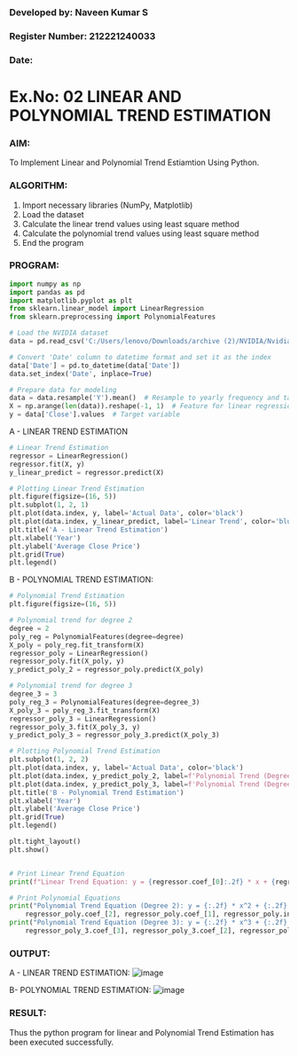 ### Developed by: Naveen Kumar S
### Register Number: 212221240033
### Date:

# Ex.No: 02 LINEAR AND POLYNOMIAL TREND ESTIMATION
### AIM:
To Implement Linear and Polynomial Trend Estiamtion Using Python.

### ALGORITHM:

1. Import necessary libraries (NumPy, Matplotlib)
2. Load the dataset
3. Calculate the linear trend values using least square method
4. Calculate the polynomial trend values using least square method
5. End the program

### PROGRAM:
```python
import numpy as np
import pandas as pd
import matplotlib.pyplot as plt
from sklearn.linear_model import LinearRegression
from sklearn.preprocessing import PolynomialFeatures

# Load the NVIDIA dataset
data = pd.read_csv('C:/Users/lenovo/Downloads/archive (2)/NVIDIA/NvidiaStockPrice.csv')

# Convert 'Date' column to datetime format and set it as the index
data['Date'] = pd.to_datetime(data['Date'])
data.set_index('Date', inplace=True)

# Prepare data for modeling
data = data.resample('Y').mean()  # Resample to yearly frequency and take mean of 'Close' prices
X = np.arange(len(data)).reshape(-1, 1)  # Feature for linear regression
y = data['Close'].values  # Target variable
```
A - LINEAR TREND ESTIMATION
```python
# Linear Trend Estimation
regressor = LinearRegression()
regressor.fit(X, y)
y_linear_predict = regressor.predict(X)

# Plotting Linear Trend Estimation
plt.figure(figsize=(16, 5))
plt.subplot(1, 2, 1)
plt.plot(data.index, y, label='Actual Data', color='black')
plt.plot(data.index, y_linear_predict, label='Linear Trend', color='blue')
plt.title('A - Linear Trend Estimation')
plt.xlabel('Year')
plt.ylabel('Average Close Price')
plt.grid(True)
plt.legend()

```

B - POLYNOMIAL TREND ESTIMATION:
```python
# Polynomial Trend Estimation
plt.figure(figsize=(16, 5))

# Polynomial trend for degree 2
degree = 2
poly_reg = PolynomialFeatures(degree=degree)
X_poly = poly_reg.fit_transform(X)
regressor_poly = LinearRegression()
regressor_poly.fit(X_poly, y)
y_predict_poly_2 = regressor_poly.predict(X_poly)

# Polynomial trend for degree 3
degree_3 = 3
poly_reg_3 = PolynomialFeatures(degree=degree_3)
X_poly_3 = poly_reg_3.fit_transform(X)
regressor_poly_3 = LinearRegression()
regressor_poly_3.fit(X_poly_3, y)
y_predict_poly_3 = regressor_poly_3.predict(X_poly_3)

# Plotting Polynomial Trend Estimation
plt.subplot(1, 2, 2)
plt.plot(data.index, y, label='Actual Data', color='black')
plt.plot(data.index, y_predict_poly_2, label=f'Polynomial Trend (Degree {degree})', linestyle='-.', color='green')
plt.plot(data.index, y_predict_poly_3, label=f'Polynomial Trend (Degree {degree_3})', color='red')
plt.title('B - Polynomial Trend Estimation')
plt.xlabel('Year')
plt.ylabel('Average Close Price')
plt.grid(True)
plt.legend()

plt.tight_layout()
plt.show()


# Print Linear Trend Equation
print(f"Linear Trend Equation: y = {regressor.coef_[0]:.2f} * x + {regressor.intercept_:.2f}")

# Print Polynomial Equations
print("Polynomial Trend Equation (Degree 2): y = {:.2f} * x^2 + {:.2f} * x + {:.2f}".format(
    regressor_poly.coef_[2], regressor_poly.coef_[1], regressor_poly.intercept_))
print("Polynomial Trend Equation (Degree 3): y = {:.2f} * x^3 + {:.2f} * x^2 + {:.2f} * x + {:.2f}".format(
    regressor_poly_3.coef_[3], regressor_poly_3.coef_[2], regressor_poly_3.coef_[1], regressor_poly_3.intercept_))
```

### OUTPUT:

A - LINEAR TREND ESTIMATION:
![image](https://github.com/user-attachments/assets/c99e6f39-09b7-4378-9790-279c3d6071d4)

B- POLYNOMIAL TREND ESTIMATION:
![image](https://github.com/user-attachments/assets/4a94fb5e-89f6-466c-9436-9f36e324bb6c)

### RESULT:
Thus the python program for linear and Polynomial Trend Estimation has been executed successfully.
